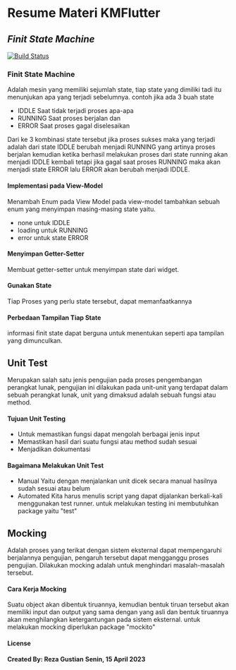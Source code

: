 # Resume Materi KMFlutter
## _Finit State Machine_

[![Build Status](https://travis-ci.org/joemccann/dillinger.svg?branch=master)](https://travis-ci.org/joemccann/dillinger)

### Finit State Machine
Adalah mesin yang memiliki sejumlah state, tiap state yang dimiliki tadi itu menunjukan apa yang terjadi sebelumnya. contoh jika ada 3 buah state 
- IDDLE 
Saat tidak terjadi proses apa-apa 
- RUNNING
Saat proses berjalan dan
- ERROR
Saat proses gagal diselesaikan 

Dari ke 3 kombinasi state tersebut jika proses sukses maka yang terjadi adalah dari state IDDLE berubah menjadi RUNNING yang artinya proses berjalan kemudian ketika berhasil melakukan proses dari state running akan menjadi IDDLE kembali tetapi jika gagal saat proses RUNNING maka akan menjadi state ERROR lalu ERROR akan berubah menjadi IDDLE.

#### Implementasi pada View-Model
Menambah Enum pada View Model pada view-model tambahkan sebuah enum yang menyimpan masing-masing state yaitu.
- none untuk IDDLE
- loading untuk RUNNING
- error untuk state ERROR

#### Menyimpan Getter-Setter
Membuat getter-setter untuk menyimpan state dari widget.

#### Gunakan State
Tiap Proses yang perlu state tersebut, dapat memanfaatkannya 

#### Perbedaan Tampilan Tiap State
informasi finit state dapat berguna untuk menentukan seperti apa tampilan yang dimunculkan.

## Unit Test 
Merupakan salah satu jenis pengujian pada proses pengembangan perangkat lunak, pengujian ini dilakukan pada unit-unit yang terdapat dalam sebuah perangkat lunak, unit yang dimaksud adalah sebuah fungsi atau method. 

#### Tujuan Unit Testing
- Untuk memastikan fungsi dapat mengolah berbagai jenis input
- Memastikan hasil dari suatu fungsi atau method sudah sesuai 
- Menjadikan dokumentasi 

#### Bagaimana Melakukan Unit Test
- Manual
Yaitu dengan menjalankan unit dicek secara manual hasilnya sudah sesuai atau belum
- Automated
Kita harus menulis script yang dapat dijalankan berkali-kali menggunakan test runner.
untuk melakukan testing ini membutuhkan package yaitu "test"

## Mocking
Adalah proses yang terikat dengan sistem eksternal dapat mempengaruhi berjalannya pengujian, pengaruh tersebut dapat mengganggu proses
pengujian. Dilakukan mocking adalah untuk menghindari masalah-masalah tersebut.

#### Cara Kerja Mocking
Suatu object akan dibentuk tiruannya, kemudian bentuk tiruan tersebut akan memiliki input dan output yang sama dengan yang asli
dan bentuk tiruannya akan menghilangkan ketergantungan pada sistem eksternal. untuk melakukan mocking diperlukan package "mockito"


#### License

**Created By: Reza Gustian**
**Senin, 15 April 2023**